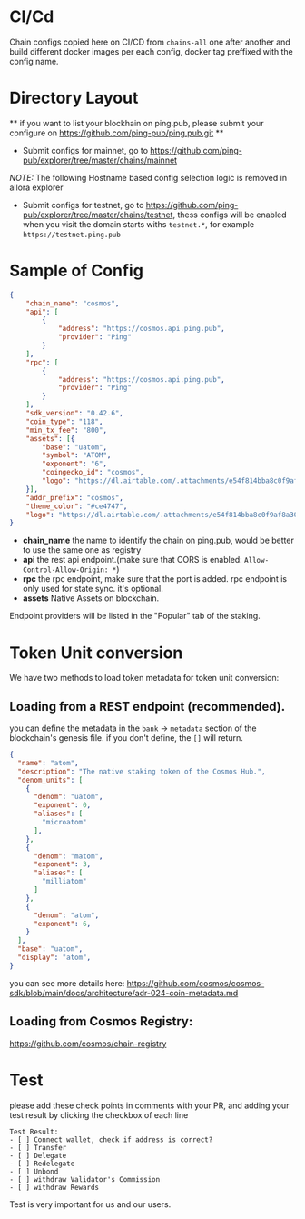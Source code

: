 # CI/Cd

Chain configs copied here on CI/CD from `chains-all` one after another and build different docker images per each config, docker tag preffixed with the config name.

# Directory Layout

** if you want to list your blockhain on ping.pub, please submit your configure on https://github.com/ping-pub/ping.pub.git **

- Submit configs for mainnet, go to https://github.com/ping-pub/explorer/tree/master/chains/mainnet

*NOTE:* The following Hostname based config selection logic is removed in allora explorer
- Submit configs for testnet, go to https://github.com/ping-pub/explorer/tree/master/chains/testnet, thess configs will be enabled when you visit the domain starts withs `testnet.*`, for example `https://testnet.ping.pub`

# Sample of Config

```json
{
    "chain_name": "cosmos",
    "api": [
        {
            "address": "https://cosmos.api.ping.pub", 
            "provider": "Ping"
        }
    ], 
    "rpc": [
        {
            "address": "https://cosmos.api.ping.pub", 
            "provider": "Ping"
        }
    ],
    "sdk_version": "0.42.6",
    "coin_type": "118",
    "min_tx_fee": "800",
    "assets": [{
        "base": "uatom",
        "symbol": "ATOM",
        "exponent": "6",
        "coingecko_id": "cosmos", 
        "logo": "https://dl.airtable.com/.attachments/e54f814bba8c0f9af8a3056020210de0/2d1155fb/cosmos-hub.svg"
    }],
    "addr_prefix": "cosmos",
    "theme_color": "#ce4747",
    "logo": "https://dl.airtable.com/.attachments/e54f814bba8c0f9af8a3056020210de0/2d1155fb/cosmos-hub.svg"
}
```
- **chain_name** the name to identify the chain on ping.pub, would be better to use the same one as registry
- **api** the rest api endpoint.(make sure that CORS is enabled: `Allow-Control-Allow-Origin: *`)
- **rpc** the rpc endpoint, make sure that the port is added. rpc endpoint is only used for state sync. it's optional.
- **assets** Native Assets on blockchain. 

Endpoint providers will be listed in the "Popular" tab of the staking.

# Token Unit conversion

We have two methods to load token metadata for token unit conversion:

## Loading from a REST endpoint (recommended).
   
you can define the metadata in the `bank` -> `metadata` section of the blockchain's genesis file. if you don't define, the `[]` will return.

```json
{
  "name": "atom",
  "description": "The native staking token of the Cosmos Hub.",
  "denom_units": [
    {
      "denom": "uatom",
      "exponent": 0,
      "aliases": [
        "microatom"
      ],
    },
    {
      "denom": "matom",
      "exponent": 3,
      "aliases": [
        "milliatom"
      ]
    },
    {
      "denom": "atom",
      "exponent": 6,
    }
  ],
  "base": "uatom",
  "display": "atom",
}
```
you can see more details here:
https://github.com/cosmos/cosmos-sdk/blob/main/docs/architecture/adr-024-coin-metadata.md

## Loading from Cosmos Registry:

https://github.com/cosmos/chain-registry

# Test 

please add these check points in comments with your PR, and adding your test result by clicking the checkbox of each line
```
Test Result:
- [ ] Connect wallet, check if address is correct? 
- [ ] Transfer
- [ ] Delegate
- [ ] Redelegate
- [ ] Unbond
- [ ] withdraw Validator's Commission
- [ ] withdraw Rewards
```
Test is very important for us and our users. 
